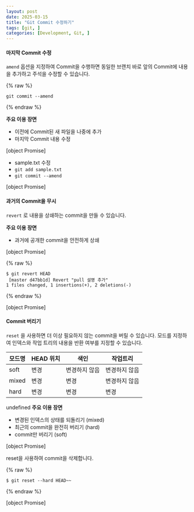 ```yaml
---
layout: post
date: 2025-03-15
title: "Git Commit 수정하기"
tags: [git, ]
categories: [Development, Git, ]
---
```



#### 마지막 Commit 수정


`amend` 옵션을 지정하여 Commit을 수행하면 동일한 브랜치 바로 앞의 Commit에 내용을 추가하고 주석을 수정할 수 있습니다.



{% raw %}
```shell
git commit --amend
```
{% endraw %}



**주요 이용 장면**

- 이전에 Commit된 새 파일을 나중에 추가
- 마지막 Commit 내용 수정

[object Promise]

- sample.txt 수정
- `git add sample.txt`
- `git commit --amend`

[object Promise]



#### 과거의 Commit을 무시


`revert` 로 내용을 상쇄하는 commit을 만들 수 있습니다.


**주요 이용 장면**

- 과거에 공개한 commit을 안전하게 상쇄

[object Promise]



{% raw %}
```shell
$ git revert HEAD
 [master d47bb1d] Revert "pull 설명 추가" 
1 files changed, 1 insertions(+), 2 deletions(-)
```
{% endraw %}



[object Promise]



#### Commit 버리기


`reset` 을 사용하면 더 이상 필요하지 않는 commit을 버릴 수 있습니다. 모드를 지정하여 인덱스와 작업 트리의 내용을 반환 여부를 지정할 수 있습니다.


| 모드명   | HEAD 위치 | 색인      | 작업트리    |
| ----- | ------- | ------- | ------- |
| soft  | 변경      | 변경하지 않음 | 변경하지 않음 |
| mixed | 변경      | 변경      | 변경하지 않음 |
| hard  | 변경      | 변경      | 변경      |

undefined
**주요 이용 장면**

- 변경된 인덱스의 상태를 되돌리기 (mixed)
- 최근의 commit을 완전히 버리기 (hard)
- commit만  버리기 (soft)

[object Promise]


reset을 사용하여 commit을 삭제합니다.



{% raw %}
```shell
$ git reset --hard HEAD~~
```
{% endraw %}



[object Promise]

